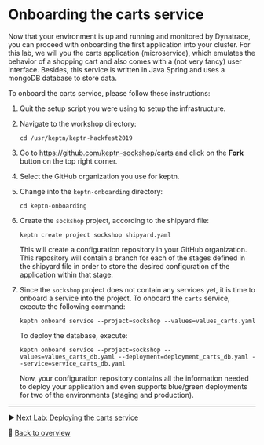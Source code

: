 # Onboarding the carts service

Now that your environment is up and running and monitored by Dynatrace, you can proceed with onboarding the first application into your cluster. For this lab, we will you the carts application (microservice), which emulates the behavior of a shopping cart and also comes with a (not very fancy) user interface. Besides, this service is written in Java Spring and uses a mongoDB database to store data. 

To onboard the carts service, please follow these instructions:

1. Quit the setup script you were using to setup the infrastructure.

1. Navigate to the workshop directory:
    ```console
    cd /usr/keptn/keptn-hackfest2019
    ```

1. Go to https://github.com/keptn-sockshop/carts and click on the **Fork** button on the top right corner.

1. Select the GitHub organization you use for keptn.
    <!-- 
    1. Clone the forked carts service to your local machine. Please note that you have to use your own GitHub organization.
        ```
        git clone https://github.com/your-github-org/carts.git
        ```
    -->

1. Change into the `keptn-onboarding` directory:

    ```console
    cd keptn-onboarding
    ```

1. Create the `sockshop` project, according to the shipyard file:

    ```console
    keptn create project sockshop shipyard.yaml
    ```

    This will create a configuration repository in your GitHub organization. This repository will contain a branch for each of the stages defined in the shipyard file in order to store the desired configuration of the application within that stage.

1. Since the `sockshop` project does not contain any services yet, it is time to onboard a service into the project. To onboard the `carts` service, execute the following command:

    ```
    keptn onboard service --project=sockshop --values=values_carts.yaml
    ```

    To deploy the database, execute:

    ```
    keptn onboard service --project=sockshop --values=values_carts_db.yaml --deployment=deployment_carts_db.yaml --service=service_carts_db.yaml
    ```

    Now, your configuration repository contains all the information needed to deploy your application and even supports blue/green deployments for two of the environments (staging and production).

---

:arrow_forward: [Next Lab: Deploying the carts service](../02_Deploying_the_carts_service)

:arrow_up_small: [Back to overview](../)